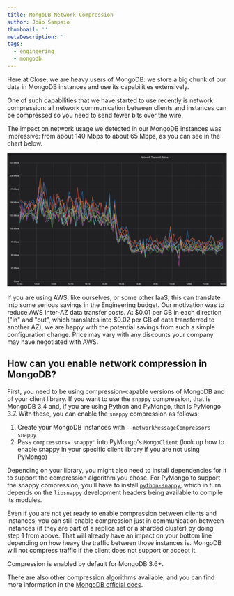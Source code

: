 ```yaml
---
title: MongoDB Network Compression
author: João Sampaio
thumbnail: ''
metaDescription: ''
tags:
  - engineering
  - mongodb
---
```


Here at Close, we are heavy users of MongoDB: we store a big chunk of our data in MongoDB instances and use its capabilities extensively.

One of such capabilities that we have started to use recently is network compression: all network communication between clients and instances can be compressed so you need to send fewer bits over the wire.

The impact on network usage we detected in our MongoDB instances was impressive: from about 140 Mbps to about 65 Mbps, as you can see in the chart below.

![MongoDB Network Compression Chart](./mongodb-network-compression-chart.png)

If you are using AWS, like ourselves, or some other IaaS, this can translate into some serious savings in the Engineering budget. Our motivation was to reduce AWS Inter-AZ data transfer costs. At $0.01 per GB in each direction ("in" and "out", which translates into $0.02 per GB of data transferred to another AZ), we are happy with the potential savings from such a simple configuration change. Price may vary with any discounts your company may have negotiated with AWS.

## How can you enable network compression in MongoDB?

First, you need to be using compression-capable versions of MongoDB and of your client library. If you want to use the `snappy` compression, that is MongoDB 3.4 and, if you are using Python and PyMongo, that is PyMongo 3.7. With these, you can enable the `snappy` compression as follows:

1. Create your MongoDB instances with `--networkMessageCompressors snappy`
2. Pass `compressors='snappy'` into PyMongo's `MongoClient` (look up how to enable snappy in your specific client library if you are not using PyMongo)

Depending on your library, you might also need to install dependencies for it to support the compression algorithm you chose. For PyMongo to support the snappy compression, you'll have to install [`python-snappy`](https://pypi.org/project/python-snappy/), which in turn depends on the `libsnappy` development headers being available to compile its modules.

Even if you are not yet ready to enable compression between clients and instances, you can still enable compression just in communication between instances (if they are part of a replica set or a sharded cluster) by doing step 1 from above. That will already have an impact on your bottom line depending on how heavy the traffic between those instances is. MongoDB will not compress traffic if the client does not support or accept it.

Compression is enabled by default for MongoDB 3.6+.

There are also other compression algorithms available, and you can find more information in the [MongoDB official docs](https://docs.mongodb.com/manual/reference/program/mongod/#cmdoption-mongod-networkmessagecompressors).
